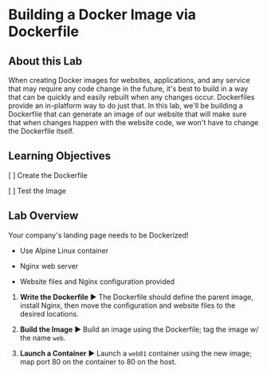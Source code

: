 # Building a Docker Image via Dockerfile

## About this Lab

When creating Docker images for websites, applications, and any service that may require any code change in the future, it's best to build in a way that can be quickly and easily rebuilt when any changes occur. Dockerfiles provide an in-platform way to do just that. In this lab, we'll be building a Dockerfile that can generate an image of our website that will make sure that when changes happen with the website code, we won't have to change the Dockerfile itself.

## Learning Objectives

[ ] Create the Dockerfile

[ ] Test the Image

## Lab Overview

Your company's landing page needs to be Dockerized!

* Use Alpine Linux container

* Nginx web server

* Website files and Nginx configuration provided

1. **Write the Dockerfile** ▶︎ The Dockerfile should define the parent image, install Nginx, then move the configuration and website files to the desired locations.

2. **Build the Image** ▶︎ Build an image using the Dockerfile; tag the image w/ the name `web`.

3. **Launch a Container** ▶︎ Launch a `web01` container using the new image; map port 80 on the container to 80 on the host.
